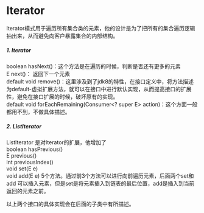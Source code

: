 # Iterator

Iterator模式用于遍历所有集合类的元素，他的设计是为了把所有的集合遍历逻辑抽出来，从而避免向客户暴露集合的内部结构。

##### 1. Iterator
boolean hasNext()：这个方法是在遍历的时候，判断是否还有更多的元素  
E next()： 返回下一个元素  
default void remove()：这里涉及到了jdk8的特性，在接口定义中，将方法描述为default-虚拟扩展方法，就可以在接口中进行默认实现，从而提高接口的扩展性，避免在接口扩展的时候，破坏原有的实现。  
default void forEachRemaining(Consumer<? super E> action)：这个方面一般都用不到，不做具体描述。

##### 2. ListIterator
ListIterator 是对Iterator的扩展，他增加了  
boolean hasPrevious()  
E previous()  
int previousIndex()  
void set(E e)  
void add(E e) 5个方法。通过前3个方法可以进行向前遍历元素，后面两个set和add 可以插入元素，但是set是将元素插入到链表的最后位置，add是插入到当前返回的元素之前。

以上两个接口的具体实现会在后面的子类中有所描述。
